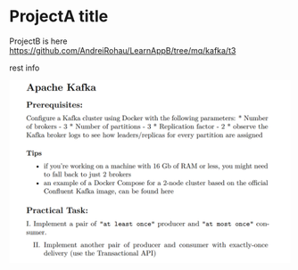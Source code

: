 # ProjectA title
ProjectB is here https://github.com/AndreiRohau/LearnAppB/tree/mq/kafka/t3

rest info

![](kafka-t1-t2.png)